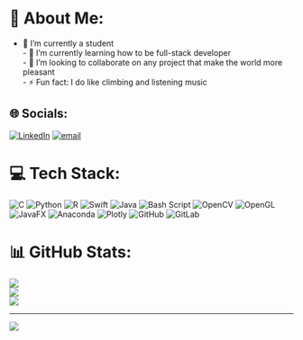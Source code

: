 # 💫 About Me:
- 🔭 I’m currently a student<br>- 🌱 I’m currently learning how to be full-stack developer <br>- 👯 I’m looking to collaborate on any project that make the world more pleasant <br>- ⚡ Fun fact: I do like climbing and listening music 


## 🌐 Socials:
[![LinkedIn](https://img.shields.io/badge/LinkedIn-%230077B5.svg?logo=linkedin&logoColor=white)](www.linkedin.com/in/willem-adnet) 
[![email](https://img.shields.io/badge/Email-D14836?logo=gmail&logoColor=white)](mailto:adnet.willem@icloud.com) 

# 💻 Tech Stack:
![C](https://img.shields.io/badge/c-%2300599C.svg?style=flat&logo=c&logoColor=white) ![Python](https://img.shields.io/badge/python-3670A0?style=flat&logo=python&logoColor=ffdd54) ![R](https://img.shields.io/badge/r-%23276DC3.svg?style=flat&logo=r&logoColor=white) ![Swift](https://img.shields.io/badge/swift-F54A2A?style=flat&logo=swift&logoColor=white) ![Java](https://img.shields.io/badge/java-%23ED8B00.svg?style=flat&logo=openjdk&logoColor=white) ![Bash Script](https://img.shields.io/badge/bash_script-%23121011.svg?style=flat&logo=gnu-bash&logoColor=white) ![OpenCV](https://img.shields.io/badge/opencv-%23white.svg?style=flat&logo=opencv&logoColor=white) ![OpenGL](https://img.shields.io/badge/OpenGL-%23FFFFFF.svg?style=flat&logo=opengl) ![JavaFX](https://img.shields.io/badge/javafx-%23FF0000.svg?style=flat&logo=javafx&logoColor=white) ![Anaconda](https://img.shields.io/badge/Anaconda-%2344A833.svg?style=flat&logo=anaconda&logoColor=white) ![Plotly](https://img.shields.io/badge/Plotly-%233F4F75.svg?style=flat&logo=plotly&logoColor=white) ![GitHub](https://img.shields.io/badge/github-%23121011.svg?style=flat&logo=github&logoColor=white) ![GitLab](https://img.shields.io/badge/gitlab-%23181717.svg?style=flat&logo=gitlab&logoColor=white)
# 📊 GitHub Stats:
![](https://github-readme-stats.vercel.app/api?username=Vlor999&theme=default&hide_border=true&include_all_commits=true&count_private=false)<br/>
![](https://nirzak-streak-stats.vercel.app/?user=Vlor999&theme=default&hide_border=true)<br/>
![](https://github-readme-stats.vercel.app/api/top-langs/?username=Vlor999&theme=default&hide_border=true&include_all_commits=true&count_private=false&layout=compact)

---
[![](https://visitcount.itsvg.in/api?id=Vlor999&icon=1&color=0)](https://visitcount.itsvg.in)
